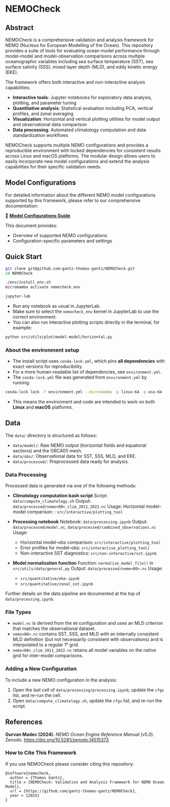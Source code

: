 # NEMOCheck

## Abstract

NEMOCheck is a comprehensive validation and analysis framework for NEMO (Nucleus for European Modelling of the Ocean). This repository provides a suite of tools for evaluating ocean model performance through model-model and model-observation comparisons across multiple oceanographic variables including sea surface temperature (SST), sea surface salinity (SSS), mixed layer depth (MLD), and eddy kinetic energy (EKE).

The framework offers both interactive and non-interactive analysis capabilities:
- **Interactive tools**: Jupyter notebooks for exploratory data analysis, plotting, and parameter tuning
- **Quantitative analysis**: Statistical evaluation including PCA, vertical profiles, and zonal averaging
- **Visualization**: Horizontal and vertical plotting utilities for model output and observational data comparison
- **Data processing**: Automated climatology computation and data standardization workflows

NEMOCheck supports multiple NEMO configurations and provides a reproducible environment with locked dependencies for consistent results across Linux and macOS platforms. The modular design allows users to easily incorporate new model configurations and extend the analysis capabilities for their specific validation needs.

## Model Configurations

For detailed information about the different NEMO model configurations supported by this framework, please refer to our comprehensive documentation:

📄 **[Model Configurations Guide](docs/tests_orca05.pdf)**

This document provides:
- Overview of supported NEMO configurations
- Configuration-specific parameters and settings

## Quick Start

```bash
git clone git@github.com:gantz-thomas-gantz/NEMOCheck.git
cd NEMOCheck

./env/install_env.sh
micromamba activate nemocheck_env

jupyter-lab
````

* Run any notebook as usual in JupyterLab.
* Make sure to select the `nemocheck_env` kernel in JupyterLab to use the correct environment.
* You can also run interactive plotting scripts directly in the terminal, for example:

```bash
python src/utils/plot/model-model/horizontal.py
```

### About the environment setup

* The install script uses `conda-lock.yml`, which pins **all dependencies** with exact versions for reproducibility.
* For a more human-readable list of dependencies, see `environment.yml`.
* The `conda-lock.yml` file was generated from `environment.yml` by running:

```bash
conda-lock lock -f environment.yml --micromamba -p linux-64 -p osx-64
```

* This means the environment and code are intended to work on both **Linux** and **macOS** platforms.

## Data

The `data/` directory is structured as follows:

* `data/model/`: Raw NEMO output (horizontal fields and equatorial sections) and the ORCA05 mesh.
* `data/obs/`: Observational data for SST, SSS, MLD, and EKE.
* `data/processed/`: Preprocessed data ready for analysis.

### Data Processing

Processed data is generated via one of the following methods:

* **Climatology computation bash script**
  Script: `data/compute_climatology.sh`
  Output: `data/processed/nemo<00>_clim_2011_2022.nc`
  Usage: Horizontal model–model comparison: : `src/interactive/plotting_tool`

* **Processing notebook**
  Notebook: `data/processing.ipynb`
  Output: `data/processed/model.nc`, `data/processed/combined_observations.nc`
  Usage:

  * Horizontal model–obs comparison: `src/interactive/plotting_tool`
  * Error profiles for model–obs: `src/interactive_plotting_tool/`
  * Non-interactive SST diagnostics: `src/non-interactive/sst.ipynb`

* **Model normalization function**
  Function: `normalize_model_file()` in `src/utils/data/general.py`
  Output: `data/processed/nemo<00>.nc`
  Usage:

  * `src/quantitative/eke.ipynb`
  * `src/quantitative/zonal_sst.ipynb`

Further details on the data pipeline are documented at the top of `data/processing.ipynb`.

### File Types

* `model.nc` is derived from the `00` configuration and uses an MLD criterion that matches the observational dataset.
* `nemo<00>.nc` contains SST, SSS, and MLD with an internally consistent MLD definition (but not necessarily consistent with observations) and is interpolated to a regular 1° grid.
* `nemo<00>_clim_2011_2022.nc` retains all model variables on the native grid for inter-model comparisons.

### Adding a New Configuration

To include a new NEMO configuration in the analysis:

1. Open the last cell of `data/processing/processing.ipynb`, update the `cfgs` list, and re-run the cell.
2. Open `data/compute_climatology.sh`, update the `cfgs` list, and re-run the script.

## References

**Gurvan Madec (2024).** *NEMO Ocean Engine Reference Manual* (v5.0). Zenodo. https://doi.org/10.5281/zenodo.14515373


### How to Cite This Framework

If you use NEMOCheck please consider citing this repository:

```
@software{nemocheck,
  author = {Thomas Gantz},
  title = {NEMOCheck: Validation and Analysis Framework for NEMO Ocean Model},
  url = {https://github.com/gantz-thomas-gantz/NEMOCheck},
  year = {2025}
}
```




